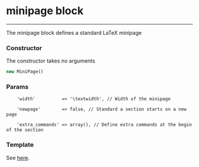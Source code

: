 # minipage block
-------------------------------

The minipage block defines a standard LaTeX minipage

### Constructor

The constructor takes no arguments

```php
new MiniPage()
```

### Params

```
    'width'          => '\textwidth', // Width of the minipage

    'newpage'        => false, // Standard a section starts on a new page

    'extra_commands' => array(), // Define extra commands at the begin of the section
```

### Template

See [here](https://github.com/bobvandevijver/latex-bundle/blob/master/src/Resources/views/Element/minipage.tex.twig).
